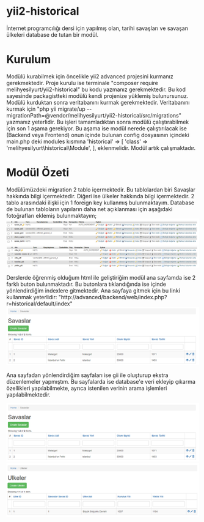 # yii2-historical
İnternet programcılığı dersi için yapılmış olan, tarihi savaşları ve savaşan ülkeleri database de tutan bir modül. 

# Kurulum
Modülü kurabilmek için öncelikle yii2 advanced projesini kurmanız gerekmektedir.
Proje kurulu ise terminale "composer require melihyesilyurt/yii2-historical" bu kodu yazmanız gerekmektedir.
Bu kod sayesinde packagistteki modülü kendi projenize yüklemiş bulunursunuz.
Modülü kurduktan sonra veritabanını kurmak gerekmektedir. Veritabanını kurmak için "php yii migrate/up --migrationPath=@vendor/melihyesilyurt/yii2-historical/src/migrations" yazmanız yeterlidir.
Bu işleri tamamladıktan sonra modülü çalıştırabilmek için son 1 aşama gerekiyor. Bu aşama ise modül nerede çalıştırılacak ise (Backend veya Frontend) onun içinde bulunan config dosyasının içindeki main.php deki modules kısmına  'historical' => [
                                                                  'class' => 'melihyesilyurt\historical\Module',
                                                                   ],
eklenmelidir. Modül artık çalışmaktadır.

# Modül Özeti
Modülümüzdeki migration 2 tablo içermektedir. Bu tablolardan biri Savaşlar hakkında bilgi içermektedir. Diğeri ise ülkeler hakkında bilgi içermektedir.
2 tablo arasındaki ilişki için 1 foreign key kullanmış bulunmaktayım.
Database de bulunan  tabloların yapıların daha net açıklanması için aşağıdaki fotoğrafları eklemiş bulunmaktayım;
<img src="https://github.com/melihyesilyurt/yii2-historical/blob/main/photos/savaslardb.png?raw=true" />
<img src="https://github.com/melihyesilyurt/yii2-historical/blob/main/photos/ulkelerdb.png?raw=true" />


Derslerde öğrenmiş olduğum html ile geliştiriğim modül ana sayfamda ise 2 farklı buton bulunmaktadır. Bu butonlara tıklandığında ise içinde yönlendirdiğim indexlere gitmektedir.
Ana sayfaya gitmek için bu linki kullanmak yeterlidir: "http://advanced/backend/web/index.php?r=historical/default/index"
<img src="https://github.com/melihyesilyurt/yii2-historical/blob/main/photos/savaslarindex.png?raw=true" />

Ana sayfadan yönlendirdiğim sayfaları ise gii ile oluşturup ekstra düzenlemeler yapmıştım. Bu sayfalarda ise database'e veri ekleyip çıkarma özellikleri yapılabilmekte, ayrıca istenilen verinin arama işlemleri yapılabilmektedir. 

<img src="https://github.com/melihyesilyurt/yii2-historical/blob/main/photos/savaslarindex.png?raw=true" />
<img src="https://github.com/melihyesilyurt/yii2-historical/blob/main/photos/ulkelerindex.png?raw=true" />
